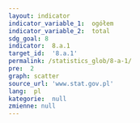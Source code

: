 ```yaml
---
layout: indicator
indicator_variable_1:  ogółem
indicator_variable_2:  total
sdg_goal: 8
indicator:  8.a.1
target_id:  '8.a.1'
permalink: /statistics_glob/8-a-1/
pre:  2
graph: scatter
source_url: 'www.stat.gov.pl'
lang:  pl
kategorie:  null
zmienne: null
---
```

